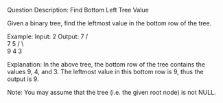 Question Description:
Find Bottom Left Tree Value

Given a binary tree, find the leftmost value in the bottom row of the tree.

Example:
Input:
    2                        Output: 7
   / \
  7   5
 / \   \
9   4   3

Explanation: In the above tree, the bottom row of the tree contains the values 9, 4, and 3. The leftmost value in this bottom row is 9, thus the output is 9.

Note: You may assume that the tree (i.e. the given root node) is not NULL.